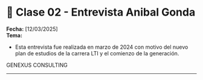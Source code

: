 # 📖 Clase 02 - Entrevista Anibal Gonda

**Fecha:** [12/03/2025]  
**Tema:** 

- Esta entrevista fue realizada en marzo de 2024 con motivo del nuevo plan de estudios de la carrera LTI y el comienzo de la generación.  


GENEXUS CONSULTING
  
---

